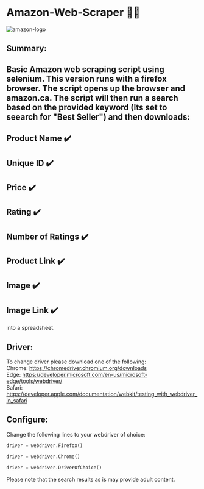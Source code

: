 # Amazon-Web-Scraper 🛒📄
![amazon-logo](https://user-images.githubusercontent.com/93293695/184787302-1d133c5e-9869-4df5-b667-e016cb7e308b.png)

## Summary:
Basic Amazon web scraping script using selenium. This version runs with a firefox browser. 
The script opens up the browser and amazon.ca. The script will then run a search based on the provided keyword (Its set to seearch for "Best Seller")  and then downloads: 
----
Product Name :heavy_check_mark:
----
Unique ID :heavy_check_mark:
----
Price :heavy_check_mark:
----
Rating :heavy_check_mark:
----
Number of Ratings :heavy_check_mark:
----
Product Link :heavy_check_mark:
----
Image :heavy_check_mark:
----
Image Link :heavy_check_mark:
----

into a spreadsheet. 

## Driver:
To change driver please download one of the following:  
Chrome: https://chromedriver.chromium.org/downloads  
Edge: https://developer.microsoft.com/en-us/microsoft-edge/tools/webdriver/  
Safari: https://developer.apple.com/documentation/webkit/testing_with_webdriver_in_safari 

## Configure:  
Change the following lines to your webdriver of choice:
```python
driver = webdriver.Firefox()
```
```python
driver = webdriver.Chrome()
```
```python
driver = webdriver.DriverOfChoice()
```
Please note that the search results as is may provide adult content. 
